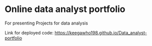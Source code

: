 # Online data analyst portfolio


For presenting Projects for data analysis


Link for deployed code: https://keegawho198.github.io/Data_analyst-portfolio


